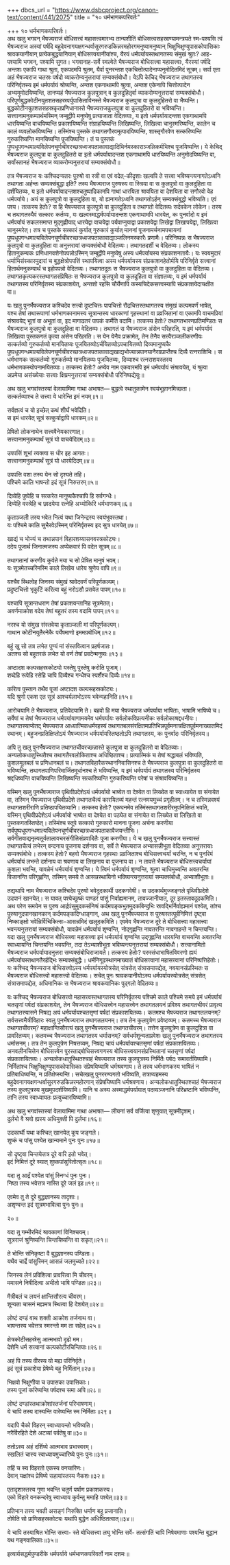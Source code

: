 +++
dbcs_url = "https://www.dsbcproject.org/canon-text/content/441/2075"
title = "१० धर्मभाणकपरिवर्तः"

+++
१० धर्मभाणकपरिवर्तः।  
अथ खलु भगवन् भैषज्यराजं बोधिसत्त्वं महासत्त्वमारभ्य तान्यशीतिं बोधिसत्त्वसहस्राण्यामन्त्रयते स्म-पश्यसि त्वं भैषज्यराज अस्यां पर्षदि बहुदेवनागयक्षगन्धर्वासुरगरुडकिन्नरमहोरगमनुष्यामनुष्यान् भिक्षुभिक्षुण्युपासकोपासिकाः श्रावकयानीयान् प्रत्येकबुद्धयानियान् बोधिसत्त्वयानीयांश्च, यैरयं धर्मपर्यायस्तथागतस्य संमुखं श्रुतः? आह-पश्यामि भगवन्, पश्यामि सुगत। भगवानाह-सर्वे स्वल्वेते भैषज्यराज बोधिसत्त्वा महासत्त्वाः, यैरस्यां पर्षदि अन्तशः एकापि गाथा श्रुता, एकपदमपि श्रुतम्, यैर्वा पुनरन्तश एकचित्तोत्पादेनाप्यनुमोदितमिदं सूत्रम्। सर्वा एता अहं भैषज्यराज चतस्रः पर्षदो व्याकरोम्यनुत्तरायां सम्यक्संबोधौ। येऽपि केचिद् भैषज्यराज तथागतस्य परिनिर्वृतस्य इमं धर्मपर्यायं श्रोष्यन्ति, अन्तश एकगाथामपि श्रुत्वा, अन्तश एकेनापि चित्तोत्पादेन अभ्यमुमोदयिष्यन्ति, तानप्यहं भैषज्यराज कुलपुत्रान् व कुलदुहितृर्वा व्याकरोम्यनुत्तरायां सम्यक्संबोधौ। परिपूर्णबुद्धकोटीनयुतशतसहस्रपर्युपासिताविनस्ते भैषज्यराज कुलपुत्रा वा कुलदुहितरो वा भैष्यन्ति। बुद्धकोटीनयुतशतसहस्रकृतप्रणिधानास्ते भैषज्यराजकुलपुत्रा वा कुलदुहितरो वा भविष्यन्ति। सत्त्वानामनुकम्पार्थमस्मिन् जम्बुद्वीपे मनुष्येषु प्रत्याजाता वेदितव्याः, य इतो धर्मपर्यायादन्तश एकगाथामपि धारयिष्यन्ति वाचयिष्यन्ति प्रकाशयिष्यन्ति संग्राहयिष्यन्ति लिखिष्यन्ति, लिखित्वा चानुस्मरिष्यन्ति, कालेन च कालं व्यवलोकयिष्यन्ति। तस्मिंश्च पुस्तके तथागतगौरवमुत्पादयिष्यन्ति, शास्तृगौरवेण सत्करिष्यन्ति गुरुकरिष्यन्ति मानयिष्यन्ति पूजयिष्यन्ति। तं च पुस्तकं पुष्पधूपगन्धमाल्यविलेपनचूर्णचीवरच्छत्रध्वजपताकावाद्यादिभिर्नमस्काराञ्जलिकर्मभिश्च पूजयिष्यन्ति। ये केचिद् भैषज्यराज कुलपुत्रा वा कुलदुहितरो वा इतो धर्मपर्यायादन्तश एकगाथामपि धारयिष्यन्ति अनुमोदयिष्यन्ति वा, सर्वांस्तानहं भैषज्यराज व्याकरोम्यनुत्तरायां सम्यक्संबोधौ॥

तत्र भैषज्यराज यः कश्चिदन्यतरः पुरुषो वा स्त्री वा एवं वदेत्-कीदृशाः खल्वपि ते सत्त्वा भविष्यन्त्यनागतेऽध्वनि तथागता अर्हन्तः सम्यक्संबुद्धा इति? तस्य भैषज्यराज पुरुषस्य वा स्त्रिया वा स कुलपुत्रो वा कुलदुहिता वा दर्शयितव्यः, य इतो धर्मपर्यायादन्तशश्चतुष्पादिकामपि गाथां धारयिता श्रावयिता वा देशयिता वा सगौरवो वेह धर्मपर्याये। अयं स कुलपुत्रो वा कुलदुहिता वा, यो ह्यनागतेऽध्वनि तथागतोऽर्हन् सम्यक्संबुद्धो भविष्यति। एवं पश्य। तत्कस्य हेतोः? स हि भैषज्यराज कुलपुत्रो वा कुलदुहिता व तथागतो वेदितव्यः सदेवकेन लोकेन। तस्य च तथागतस्यैवं सत्कारः कर्तव्यः, यः खल्वस्माद्धर्मपर्यायादन्तश एकगाथामपि धारयेत्, कः पुनर्वादो य इमं धर्मपर्यायं सकलसमाप्त मुद्गृह्णीयाद् धारयेद्वा वाचयेद्वा पर्यवाप्नुयाद्वा प्रकाशयेद्वा लिखेद्वा लिखापयेद्वा, लिखित्वा चानुस्मरेत्। तत्र च पुस्तके सत्कारं कुर्यात् गुरुकारं कुर्यात् माननां पूजनामर्चनामपचायनां पुष्पधूपगन्धमाल्यविलेपनचूर्णचीवरच्छत्रध्वजपताकावाद्याञ्जलिनमस्कारैः प्रणामैः। परिनिष्पन्नः स भैषज्यराज कुलपुत्रो वा कुलदुहिता वा अनुत्तरायां सम्यक्संबोधौ वेदितव्यः। तथागतदर्शी च वेदितव्यः। लोकस्य हितानुकम्पकः प्रणिधानवशेनोपपन्नोऽस्मिन् जम्बुद्वीपे मनुष्येषु अस्य धर्मपर्यायस्य संप्रकाशनतायैः। यः स्वयमुदारं धर्माभिसंस्कारमुदारां च बुद्धक्षेत्रोपपत्तिं स्थापयित्वा अस्य धर्मपर्यायस्य संप्रकाशनहेतोर्मयि परिनिर्वृते सत्त्वानां हितार्थमनुकम्पार्थं च इहोपपन्नो वेदितव्यः। तथागतदूतः स भैषज्यराज कुलपुत्रो वा कुलदुहिता वा वेदितव्यः। तथागतकृत्यकरस्तथागतसंप्रेषितः स भैषज्यराज कुलपुत्रो वा कुलदुहिता वा संज्ञातव्यः, य इमं धर्मपर्यायं तथागतस्य परिनिर्वृतस्य संप्रकाशयेत्, अन्तशो रहसि चौर्येणापि कस्यचिदेकसत्त्वस्यापि संप्रकाशयेदाचक्षीत वा॥

यः खलु पुनर्भैषज्यराज कश्चिदेव सत्त्वो दुष्टचित्तः पापचित्तो रौद्रचित्तस्तथागतस्य संमुखं कल्पमवर्णं भाषेत्, यश्च तेषां तथारूपाणां धर्मभाणकानामस्य सूत्रान्तस्य धारकाणां गृहस्थानां वा प्रव्रजितानां वा एकामपि वाचमप्रियां संश्रावयेद् भूतां वा अभूतां वा, इद मागाढतरं पापकं कर्मेति वदामि। तत्कस्य हेतोः? तथागतभारणप्रतिमण्डितः स भैषज्यराज कुलपुत्रो वा कुलदुहिता वा वेदितव्यः। तथागतं स भैषज्यराज अंसेन परिहरति, य इमं धर्मपर्यायं लिखित्वा पुस्तकगतं कृत्वा अंसेन परिहरति। स येन येनैव प्रक्रामेत्, तेन तेनैव सत्त्वैरञ्जलीकरणीयः सत्कर्तव्यो गुरुकर्तव्यो मानयितव्यः पूजयितव्योऽर्चयितव्योऽपचायितव्यो दिव्यमानुष्यकैः पुष्पधूपगन्धमाल्यविलेपनचूर्णचीवरच्छत्रध्वजपताकावाद्यखाद्यभोज्यान्नपानयानैरग्रप्राप्तैश्च दिव्यै रत्न‍राशिभिः। स धर्मभाणकः सत्कर्तव्यो गुरुकर्तव्यो मानयितव्यः पूजयितव्यः, दिव्याश्च रत्न‍राशयस्तस्य धर्मभाणकस्योपनामयितव्याः। तत्कस्य हेतोः? अप्येव नाम एकवारमपि इमं धर्मपर्यायं संश्रावयेत्, यं श्रुत्वा अप्रमेया असंख्येयाः सत्त्वाः क्षिप्रमनुत्तरायां सम्यक्संबोधौ परिनिष्पद्येयुः॥

अथ खलु भगवांस्तस्यां वेलायामिमा गाथा अभाषत—
बुद्धत्वे स्थातुकामेन स्वयंभूज्ञानमिच्छता।  
सत्कर्तव्याश्च ते सत्त्वा ये धारेन्ति इमं नयम्॥१॥

सर्वज्ञत्वं च यो इच्छेत् कथं शीर्घं भवेदिति।  
स इमं धारयेत् सूत्रं सत्कुर्याद्वापि धारकम्॥२॥

प्रेषितो लोकनाथेन सत्त्ववैनेयकारणात्।  
सत्त्वानामनुकम्पार्थं सूत्रं यो वाचयेदिदम्॥३॥

उपपत्तिं शूभां त्यक्त्वा स धीर इह आगतः।  
सत्त्वानामनुकम्पार्थं सूत्रं यो धारयेदिदम्॥४॥

उपपत्ति वशा तस्य येन सो दृश्यते तहि।  
पश्चिमे कालि भाषन्तो इदं सूत्रं निरुत्तरम्॥५॥

दिव्येहि पुष्पेहि च सत्करेत
मानुष्यकैश्चापि हि सर्वगन्धैः।  
दिव्येहि वस्त्रेहि च छादयेया 
रत्नेहि अभ्योकिरि धर्मभाणकम्॥६॥

कृताञ्जली तस्य भवेत नित्यं 
यथा जिनेन्द्रस्य स्वयंभुवस्तथा।  
यः पश्चिमे कालि सुभैरवेऽस्मिन्
परिनिर्वृतस्य इद सुत्र धारयेत्॥७॥

खाद्यं च भोज्यं च तथान्नपानं 
विहारशय्यासनवस्त्रकोट्यः।  
ददेय पूजार्थ जिनात्मजस्य 
अप्येकवारं पि वदेत सूत्रम्॥८॥

तथागतानां करणीय कुर्वते 
मया च सो प्रेषित मानुषं भवम्।  
यः सूत्रमेतच्चरिमस्मि काले 
लिखेय धारेय श्रुणेय वापि॥९॥

यश्चैव स्थित्वेह जिनस्य संमुखं 
श्रावेदवर्णं परिपूर्णकल्पम्।  
प्रदुष्टचित्तो भृकुटिं करित्वा 
बहुं नरोऽसौ प्रसवेत पापम्॥१०॥

यश्चापि सूत्रान्तधराण तेषां 
प्रकाशयन्तानिह सूत्रमेतत्।  
अवर्णमाक्रोश वदेय तेषां 
बहूतरं तस्य वदामि पापम्॥११॥

नरश्च यो संमुख संस्तवेया 
कृताञ्जली मां परिपूर्णकल्पम्।  
गाथान कोटीनयुतैरनेकैः 
पर्येषमाणो इममग्रबोधिम्॥१२॥

बहुं खु सो तत्र लभेत पुण्यं 
मां संस्तवित्वान प्रहर्षजातः।  
अतश्च सो बहुतरकं लभेत
यो वर्ण तेषां प्रवदेन्मनुष्यः॥१३॥

अष्टादश कल्पसहस्रकोट्यो 
यस्तेषु पुस्तेषु करोति पूजाम्।  
शब्देहि रूपेहि रसेहि चापि 
दिव्यैश्च गन्धैश्च स्पर्शैश्च दिव्यैः॥१४॥

करित्व पुस्तान तथैव पूजां 
अष्टादश कल्पसहस्रकोट्यः।  
यदि श्रुणो एकश एत सूत्रं 
आश्चर्यलाभोऽस्य भवेन्महानिति॥१५॥

आरोचयामि ते भैषज्यराज, प्रतिवेदयामि ते। बहवो हि मया भैषज्यराज धर्मपर्याया भाषिताः, भाषामि भाषिष्ये च। सर्वेषां च तेषां भैषज्यराज धर्मपर्यायाणामयमेव धर्मपर्यायः सर्वलोकविप्रत्यनीकः सर्वलोकाश्रद्दधनीयः। तथागतस्याप्येतद् भैषज्यराज आध्यात्मिकधर्मरहस्यं तथागतबलसंरक्षितमप्रतिभिन्नपूर्वमनाचक्षितपूर्वमनाख्यातमिदं स्थानम्। बहुजनप्रतिक्षिप्तोऽयं भैषज्यराज धर्मपर्यायस्तिष्ठतोऽपि तथागतस्य, कः पुनर्वादः परिनिर्वृतस्य॥

अपि तु खलु पुनर्भैषज्यराज तथागतचीवरच्छन्नास्ते कुलपुत्रा वा कुलदुहितरो वा वेदितव्याः। अन्यलोकधातुस्थितैश्च तथागतैरवलोकिताश्च अधिष्ठिताश्च। प्रत्यात्मिकं च तेषां श्रद्धाबलं भविष्यति, कुशलमूलबलं च प्रणिधानबलं च। तथागतविहारैकस्थाननिवासिनश्च ते भैषज्यराज कुलपुत्रा वा कुलदुहितरो वा भविष्यन्ति, तथागतपाणिपरिमार्जितमूर्धानश्च ते भविष्यन्ति, य इमं धर्मपर्यायं तथागतस्य परिनिर्वृतस्य श्रद्दधिष्यन्ति वाचयिष्यन्ति लिखिष्यन्ति सत्करिष्यन्ति गुरुकरिष्यन्ति परेषां च संश्रावयिष्यन्ति॥

यस्मिन् खलु पुनर्भैषज्यराज पृथिवीप्रदेशेऽयं धर्मपर्यायो भाष्येत वा देश्येत वा लिख्येत वा स्वाध्यायेत वा संगायेत वा, तस्मिन् भैषज्यराज पृथिवीप्रदेशे तथागतचैत्यं कारयितव्यं महन्तं रत्नमयमुच्चं प्रगृहीतम्। न च तस्मिन्नवश्यं तथागतशरीराणि प्रतिष्ठापयितव्यानि। तत्कस्य हेतोः? एकघनमेव तस्मिंस्तथागतशरीरमुपनिक्षिप्तं भवति, यस्मिन् पृथिवीप्रदेशेऽयं धर्मपर्यायो भाष्येत वा देश्येत वा पठ्येत वा संगायेत वा लिख्येत वा लिखितो वा पुस्तकगतस्तिष्ठेत्। तस्मिंश्च स्तूपे सत्कारो गुरुकारो मानना पूजना अर्चना करणीया सर्वपुष्पधूपगन्धमाल्यविलेपनचूर्णचीवरच्छत्रध्वजपताकावैजयन्तीभिः। सर्वगीतवाद्यनृत्यतूर्यतालावचरसंगीतिसंप्रवादितैः पूजा करणीया। ये च खलु पुनर्भैषज्यराज सत्त्वास्तं तथागतचैत्यं लभेरन् वन्दनाय पूजनाय दर्शनाय वा, सर्वे ते भैषज्यराज अभ्यासन्नीभूता वेदितव्या अनुत्तरायाः सम्यक्संबोधेः। तत्कस्य हेतोः? बहवो भैषज्यराज गृहस्थाः प्रव्रजिताश्च बोधिसत्त्वचर्यां चरन्ति, न च पुनरिमं धर्मपर्यायं लभन्ते दर्शनाय वा श्रवणाय वा लिखनाय वा पूजनाय वा। न तावत्ते भैषज्यराज बोधिसत्त्वचर्यायां कुशला भवन्ति, यावन्नेमं धर्मपर्यायं शृण्वन्ति। ये त्विमं धर्मपर्यायं शृण्वन्ति, श्रुत्वा चाधिमुच्यन्ति अवतरन्ति विजानन्ति परिगृह्णन्ति, तस्मिन् समये ते आसन्नस्थायिनो भविष्यन्त्यनुत्तरायां सम्यक्संबोधौ, अभ्याशीभूताः॥

तद्यथापि नाम भैषज्यराज कश्चिदेव पुरुषो भवेदुदकार्थी उदकगवेषी। स उदकार्थमुज्जङ्गले पृथिवीप्रदेशे उदपानं खानयेत्। स यावत् पश्येच्छुष्कं पाण्डरं पांसुं निर्वाह्यमानम्, तावज्जानीयात्, दूर इतस्तावदूदकमिति। अथ परेण समयेन स पुरुष आर्द्रपंसुमुदकसंनिश्रं कर्दमपङ्कभुतमुदकबिन्दुभिः स्रवद्भिर्निर्वाह्यमानं पश्येत्, तांश्च पुरुषानुदपानखानकान् कर्दमपङ्कदिग्धाङ्गान्, अथ खलु पुनर्भैषज्यराज स पुरुषस्तत्पूर्वनिमित्तं दृष्ट्वा निष्काङ्क्षो भवेन्निर्विचिकित्सः-आसन्नमिदं खलूदकमिति। एवमेव भैषज्यराज दूरे ते बोधिसत्त्वा महासत्त्वा भवन्त्यनुत्तरायां सम्यक्संबोधौ, यावन्नेमं धर्मपर्यायं शृण्वन्ति, नोद्गृह्णन्ति नावतरन्ति नावगाहन्ते न चिन्तयन्ति। यदा खलु पुनर्भैषज्यराज बोधिसत्त्वा महासत्त्वा इमं धर्मपर्यायं शृण्वन्ति उद्गृह्णन्ति धारयन्ति वाचयन्ति अवतरन्ति स्वाध्यायन्ति चिन्तयन्ति भवयन्ति, तदा तेऽभ्याशीभूता भविष्यन्त्यनुत्तरायां सम्यक्संबोधौ। सत्त्वानामितो भैषज्यराज धर्मपर्यायादनुत्तरा सम्यक्संबोधिराजायते। तत्कस्य हेतोः? परमसंधाभाषितविवरणो ह्ययं धर्मपर्यायस्तथागतैरर्हद्भिः सम्यक्संबुद्धैः। धर्मनिगूढस्थानमाख्यातं बोधिसत्त्वानां महासत्त्वानां परिनिष्पत्तिहेतोः। यः कश्चिद् भैषज्यराज बोधिसत्त्वोऽस्य धर्मपर्यायस्योत्रसेत् संत्रसेत् संत्रासमापद्येत्, नवयानसंप्रस्थितः स भैषज्यराज बोधिसत्त्वो महासत्त्वो वेदितव्यः। सचेत् पुनः श्रावकयानीयोऽस्य धर्मपर्यायस्योत्रसेत् संत्रसेत् संत्रासमापद्येत, अधिमानिकः स भैषज्यराज श्रावकयानिकः पुद्गलो वेदितव्यः॥

यः कश्चिद् भैषज्यराज बोधिसत्त्वो महासत्त्वस्तथागतस्य परिनिर्वृतस्य पश्चिमे काले पश्चिमे समये इमं धर्मपर्यायं चतसृणां पर्षदां संप्रकाशयेत्, तेन भैषज्यराज बोधिसत्त्वेन महासत्त्वेन तथागतलयनं प्रविश्य तथागतचीवरं प्रावृत्य तथागतस्यासने निषद्य अयं धर्मपर्यायश्चतसृणां पर्षदां संप्रकाशयितव्यः। कतमश्च भैषज्यराज तथागतलयनम्? सर्वसत्त्वमैत्रीविहारः स्वलु पुनर्भैषज्यराज तथागतलयनम्। तत्र तेन कुलपुत्रेण प्रवेष्टव्यम्। कतमच्च भैषज्यराज तथागतचीवरम्? महाक्षान्तिसौरत्यं खलु पुनर्भैषज्यराज तथागतचीवरम्। तत्तेन कुलपुत्रेण वा कुलदुहित्रा वा प्रावरितव्यम्। कतमच्च भैषज्यराज तथागतस्य धर्मासनम्? सर्वधर्मशून्यताप्रवेशः खलु पुनर्भैषज्यराज तथागतस्य धर्मासनम्। तत्र तेन कुलपुत्रेण निषत्तव्यम्, निषद्य चायं धर्मपर्यायश्चतसृणां पर्षदां संप्रकाशयितव्यः। अनवलीनचित्तेन बोधिसत्त्वेन पुरस्ताद्बोधिसत्त्वगणस्य बोधिसत्त्वयानसंप्रस्थितानां चतसृणां पर्षदां संप्रकाशयितव्यः। अन्यलोकधातुस्थितश्चाहं भैषज्यराज तस्य कुलपुत्रस्य निर्मितैः पर्षदः समावर्तयिष्यामि। निर्मितांश्च भिक्षुभिक्षुण्युपासकोपासिकाः संप्रेषयिष्यामि धर्मश्रवणाय। ते तस्य धर्मभाणकस्य भाषितं न प्रतिबाधिष्यन्ति, न प्रतिक्षेप्स्यन्ति। सचेत्खलु पुनररण्यगतो भविष्यति, तत्राप्यहमस्य बहुदेवनागयक्षगन्धर्वासुरगरुडकिन्नरमहोरगान् संप्रेषयिष्यामि धर्मश्रवणाय। अन्यलोकधातुस्थितश्चाहं भैषज्यराज तस्य कुलपुत्रस्य मुखमुपदर्शयिष्यामि। यानि च अस्य अस्माद्धर्मपर्यायात् पदव्यञ्जनानि परिभ्रष्टानि भविष्यन्ति, तानि तस्य स्वाध्यायतः प्रत्युच्चारयिष्यामि॥

अथ खलु भगवांस्तस्यां वेलायामिमा गाथा अभाषत—
लीयनां सर्व वर्जित्वा शृणुयात् सूत्रमीदृशम्।  
दुर्लभो वै श्रवो ह्यस्य अधिमुक्ती पि दुर्लभा॥१६॥

उदकार्थी यथा कश्चित् खानयेत् कूप जङ्गले।  
शुष्कं च पांसु पश्येत खान्यमाने पुनः पुनः॥१७॥

सो दृष्ट्वा चिन्तयेत्तत्र दूरे वारि इतो भवेत्।  
इदं निमित्तं दूरे स्यात् शुष्कपांसुरितोत्सृतः॥१८॥

यदा तु आर्द्रं पश्येत पांसुं स्निग्धं पुनः पुनः।  
निष्ठा तस्य भवेत्तत्र नास्ति दूरे जलं इह॥१९॥

एवमेव तु ते दूरे बुद्धज्ञानस्य तादृशाः।  
अशृण्वन्त इदं सूत्रमभावित्वा पुनः पुनः॥

२०॥

यदा तु गम्भीरमिदं श्रावकाणां विनिश्चयम्।  
सूत्रराजं श्रुणिष्यन्ति चिन्तयिष्यन्ति वा सकृत्॥२१॥

ते भोन्ति संनिकृष्टा वै बुद्धज्ञानस्य पण्डिताः।  
यथैव चार्द्रे पांसुस्मिन् आसन्नं जलमुच्यते॥२२॥

जिनस्य लेनं प्रविशित्वा प्रावरित्वा मि चीवरम्।  
ममासने निषीदित्वा अभीतो भाषि पण्डितः॥२३॥

मैत्रीबलं च लयनं क्षान्तिसौरत्य चीवरम्।  
शून्यता चासनं मह्यमत्र स्थित्वा हि देशयेत्॥२४॥

लोष्टं दण्डं वाथ शक्ती आक्रोश तर्जनाथ वा।  
भाषन्तस्य भवेत्तत्र स्मरन्तो मम ता सहेत्॥२५॥

क्षेत्रकोटीसहस्रेसु आत्मभावो दृढो मम।  
देशेमि धर्म सत्त्वानां कल्पकोटीरचिन्तियाः॥२६॥

अहं पि तस्य वीरस्य यो मह्य परिनिर्वृते।  
इदं सूत्रं प्रकाशेया प्रेषेष्ये बहु निर्मितान्॥२७॥

भिक्षवो भिक्षुणीया च उपासका उपासिकाः।  
तस्य पूजां करिष्यन्ति पर्षदश्च समा अपि॥२८॥

लोष्टं दण्डांस्तथाक्रोशांस्तर्जनां परिभाषणाम्।  
ये चापि तस्य दास्यन्ति वारेष्यन्ति स्म निर्मिताः॥२९॥

यदापि चैको विहरन् स्वाध्यायन्तो भविष्यति।  
नरैर्विरहिते देशे अटव्यां पर्वतेषु वा॥३०॥

ततोऽस्य अहं दर्शिष्ये आत्मभाव प्रभास्वरम्।  
स्खलितं चास्य स्वाध्यायमुच्चारिष्ये पुनः पुनः॥३१॥

तहिं च स्य विहरतो एकस्य वनचारिणः।  
देवान् यक्षांश्च प्रेषिष्ये सहायांस्तस्य नैकशः॥३२॥

एतादृशास्तस्य गुणा भवन्ति 
चतुर्ण पर्षाण प्रकाशकस्य।  
एको विहारे वनकन्दरेषु 
स्वाध्याय कुर्वन्तु ममाहि पश्येत्॥३३॥

प्रतिभान तस्य भवती असङ्गं 
निरुक्ति धर्माण बहू प्रजानाति।  
तोषेति सो प्राणिसहस्रकोट्यः 
यथापि बुद्धेन अधिष्ठितत्वात्॥३४॥

ये चापि तस्याश्रित भोन्ति सत्त्वा-
स्ते बोधिसत्त्वा लघु भोन्ति सर्वे-
तत्संगतिं चापि निषेवमाणाः 
पश्यन्ति बुद्धान यथ गङ्गवालिकाः॥३५॥

इत्यार्यसद्धर्मपुण्डरीके धर्मपर्याये धर्मभाणकपरिवर्तो नाम दशमः॥

